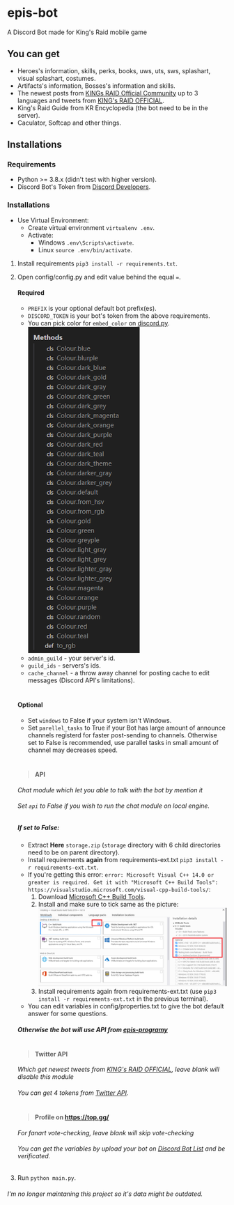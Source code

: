 # epis-bot
A Discord Bot made for King's Raid mobile game

## You can get
* Heroes's information, skills, perks, books, uws, uts, sws, splashart, visual splashart, costumes.
* Artifacts's information, Bosses's information and skills.
* The newest posts from [KINGs RAID Official Community](https://kr-official.community/) up to 3 languages and tweets from [KING's RAID OFFICIAL](https://twitter.com/Play_KINGsRAID).
* King's Raid Guide from KR Encyclopedia (the bot need to be in the server).
* Caculator, Softcap and other things.

## Installations
### Requirements
* Python >= 3.8.x (didn't test with higher version).
* Discord Bot's Token from [Discord Developers](https://discord.com/developers/applications).

### Installations

* Use Virtual Environment:
    * Create virtual environment `virtualenv .env`.
    * Activate:
        - Windows `.env\Scripts\activate`.
        - Linux `source .env/bin/activate`.

1. Install requirements `pip3 install -r requirements.txt`.

2. Open config/config.py and edit value behind the equal `=`.
    #### Required
    * `PREFIX` is your optional default bot prefix(es).
    * `DISCORD_TOKEN` is your bot's token from the above requirements.
    * You can pick color for `embed_color` on [discord.py](https://discordpy.readthedocs.io/en/stable/api.html?highlight=colour#discord.Colour).
        ![discord.py Colour](/readme/colour.png)
    * `admin_guild` - your server's id.
    * `guild_ids` - servers's ids.
    * `cache_channel` - a throw away channel for posting cache to edit messages (Discord API's limitations).
    #
    #### Optional
    * Set `windows` to False if your system isn't Windows.
    * Set `parellel_tasks` to True if your Bot has large amount of announce channels registerd for faster post-sending to channels. Otherwise set to False is recommended, use parallel tasks in small amount of channel may decreases speed.
    #
    > #### API
    *Chat module which let you able to talk with the bot by mention it*
    ###### Set `api` to False if you wish to run the chat module on local engine.
    ##### If set to False:
    * Extract **Here** `storage.zip` (`storage` directory with 6 child directories need to be on parent directory).
    * Install requirements **again** from requirements-ext.txt `pip3 install -r requirements-ext.txt`.
    * If you're getting this error: `error: Microsoft Visual C++ 14.0 or greater is required. Get it with "Microsoft C++ Build Tools": https://visualstudio.microsoft.com/visual-cpp-build-tools/`:
        1. Download [Microsoft C++ Build Tools](https://visualstudio.microsoft.com/thank-you-downloading-visual-studio/?sku=BuildTools&rel=16).
        2. Install and make sure to tick same as the picture:
            ![Microsoft C++ Build Tools](/readme/microsoft_build_tools.png)
        3. Install requirements again from requirements-ext.txt (use `pip3 install -r requirements-ext.txt` in the previous terminal).
    * You can edit variables in config/properties.txt to give the bot default answer for some questions.
    ##### Otherwise the bot will use API from [epis-programy](https://github.com/faber6/epis-programy)
    #
    > #### Twitter API
    *Which get newest tweets from [KING's RAID OFFICIAL](https://twitter.com/Play_KINGsRAID), leave blank will disable this module*
    ###### You can get 4 tokens from [Twitter API](https://developer.twitter.com/en/docs/twitter-api/getting-started/getting-access-to-the-twitter-api).
    #
    > #### Profile on https://top.gg/
    *For fanart vote-checking, leave blank will skip vote-checking*
    ###### You can get the variables by upload your bot on [Discord Bot List](https://top.gg/) and be verificated.

3. Run `python main.py`.

###### *I'm no longer maintaning this project so it's data might be outdated.*